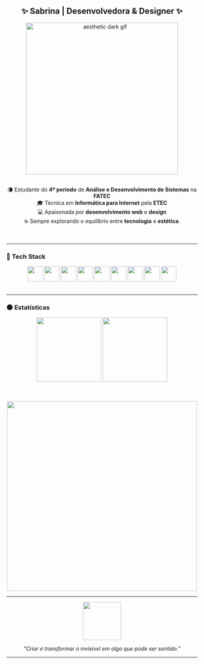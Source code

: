 <!-- 🖤 aesthetic dark profile README for Sabrina -->

<h2 align="center">✨ Sabrina | Desenvolvedora & Designer ✨</h2>

<div align="center">
  <img align="center" width="400" src="https://i.imgur.com/nT6x4pR.gif" alt="aesthetic dark gif"/>
</div>

<br>

<p align="center">
  🌘 Estudante do <b>4º período</b> de <b>Análise e Desenvolvimento de Sistemas</b> na <b>FATEC</b><br>
  🎓 Técnica em <b>Informática para Internet</b> pela <b>ETEC</b><br>
  💻 Apaixonada por <b>desenvolvimento web</b> e <b>design</b><br>
  ☕ Sempre explorando o equilíbrio entre <b>tecnologia</b> e <b>estética</b>.
</p>

<br>

---

### 🖤 Tech Stack

<div align="center">
  <img width="40" src="https://cdn.jsdelivr.net/gh/devicons/devicon/icons/javascript/javascript-original.svg" />
  <img width="40" src="https://cdn.jsdelivr.net/gh/devicons/devicon/icons/html5/html5-original.svg" />
  <img width="40" src="https://cdn.jsdelivr.net/gh/devicons/devicon/icons/css3/css3-original.svg" />
  <img width="40" src="https://cdn.jsdelivr.net/gh/devicons/devicon/icons/bootstrap/bootstrap-original.svg" />
  <img width="40" src="https://cdn.jsdelivr.net/gh/devicons/devicon/icons/react/react-original.svg" />
  <img width="40" src="https://cdn.jsdelivr.net/gh/devicons/devicon/icons/python/python-original.svg" />
  <img width="40" src="https://cdn.jsdelivr.net/gh/devicons/devicon/icons/photoshop/photoshop-original.svg" />
  <img width="40" src="https://cdn.jsdelivr.net/gh/devicons/devicon/icons/figma/figma-original.svg" />
  <img width="40" src="https://cdn.jsdelivr.net/gh/devicons/devicon/icons/vscode/vscode-original.svg" />
</div>

<br>

---

### 🌑 Estatísticas

<div align="center">
  <img height="170" src="http://github-profile-summary-cards.vercel.app/api/cards/stats?username=sabrinxb&theme=github_dark"/>
  <img height="170" src="http://github-profile-summary-cards.vercel.app/api/cards/repos-per-language?username=sabrinxb&theme=github_dark"/>
  
  <br><br>
  <img width="500" src="http://github-profile-summary-cards.vercel.app/api/cards/profile-details?username=sabrinxb&theme=github_dark"/>
</div>

---

<div align="center">
  <img src="https://i.pinimg.com/originals/bd/4c/4e/bd4c4e1cedbe6c2d1d186aec4eee62bc.gif" width="100">
  <p><i>“Criar é transformar o invisível em algo que pode ser sentido.”</i></p>
</div>

---

